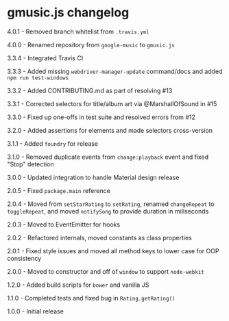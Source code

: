 # gmusic.js changelog
4.0.1 - Removed branch whitelist from `.travis.yml`

4.0.0 - Renamed repository from `google-music` to `gmusic.js`

3.3.4 - Integrated Travis CI

3.3.3 - Added missing `webdriver-manager-update` command/docs and added `npm run test-windows`

3.3.2 - Added CONTRIBUTING.md as part of resolving #13

3.3.1 - Corrected selectors for title/album art via @MarshallOfSound in #15

3.3.0 - Fixed up one-offs in test suite and resolved errors from #12

3.2.0 - Added assertions for elements and made selectors cross-version

3.1.1 - Added `foundry` for release

3.1.0 - Removed duplicate events from `change:playback` event and fixed "Stop" detection

3.0.0 - Updated integration to handle Material design release

2.0.5 - Fixed `package.main` reference

2.0.4 - Moved from `setStarRating` to `setRating`, renamed `changeRepeat` to `toggleRepeat`, and moved `notifySong` to provide duration in millseconds

2.0.3 - Moved to EventEmitter for hooks

2.0.2 - Refactored internals, moved constants as class properties

2.0.1 - Fixed style issues and moved all method keys to lower case for OOP consistency

2.0.0 - Moved to constructor and off of `window` to support `node-webkit`

1.2.0 - Added build scripts for `bower` and vanilla JS

1.1.0 - Completed tests and fixed bug in `Rating.getRating()`

1.0.0 - Initial release
